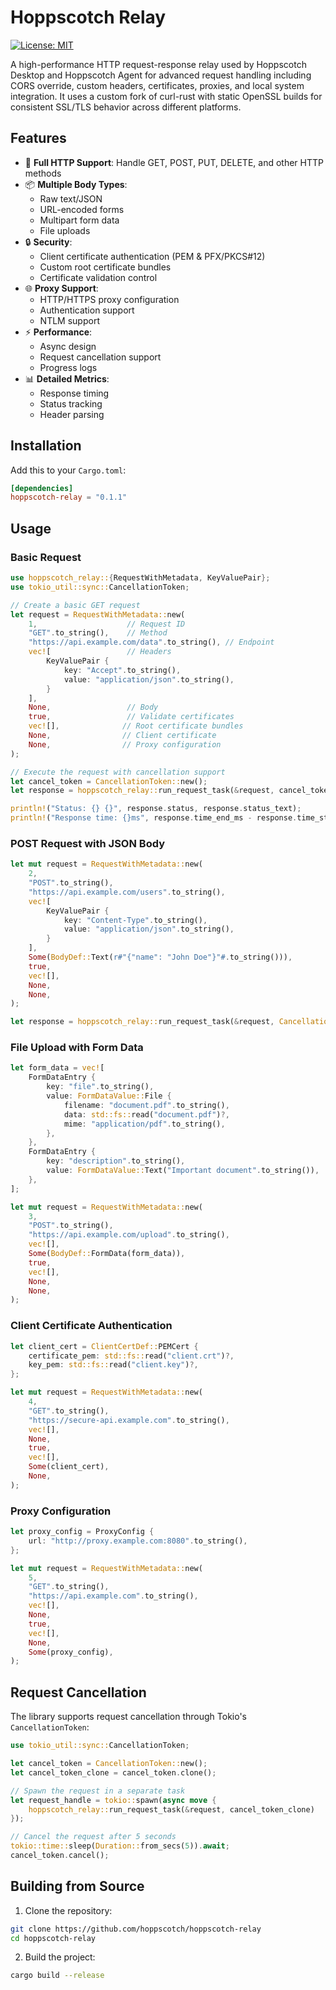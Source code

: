 # Hoppscotch Relay

[![License: MIT](https://img.shields.io/badge/License-MIT-yellow.svg)](https://opensource.org/licenses/MIT)

A high-performance HTTP request-response relay used by Hoppscotch Desktop and Hoppscotch Agent for advanced request handling including CORS override, custom headers, certificates, proxies, and local system integration. It uses a custom fork of curl-rust with static OpenSSL builds for consistent SSL/TLS behavior across different platforms.

## Features

- 🚀 **Full HTTP Support**: Handle GET, POST, PUT, DELETE, and other HTTP methods
- 📦 **Multiple Body Types**: 
  - Raw text/JSON
  - URL-encoded forms
  - Multipart form data
  - File uploads
- 🔒 **Security**:
  - Client certificate authentication (PEM & PFX/PKCS#12)
  - Custom root certificate bundles
  - Certificate validation control
- 🌐 **Proxy Support**:
  - HTTP/HTTPS proxy configuration
  - Authentication support
  - NTLM support
- ⚡ **Performance**:
  - Async design
  - Request cancellation support
  - Progress logs
- 📊 **Detailed Metrics**:
  - Response timing
  - Status tracking
  - Header parsing

## Installation

Add this to your `Cargo.toml`:

```toml
[dependencies]
hoppscotch-relay = "0.1.1"
```

## Usage

### Basic Request

```rust
use hoppscotch_relay::{RequestWithMetadata, KeyValuePair};
use tokio_util::sync::CancellationToken;

// Create a basic GET request
let request = RequestWithMetadata::new(
    1,                    // Request ID
    "GET".to_string(),    // Method
    "https://api.example.com/data".to_string(), // Endpoint
    vec![                 // Headers
        KeyValuePair {
            key: "Accept".to_string(),
            value: "application/json".to_string(),
        }
    ],
    None,                 // Body
    true,                 // Validate certificates
    vec![],              // Root certificate bundles
    None,                // Client certificate
    None,                // Proxy configuration
);

// Execute the request with cancellation support
let cancel_token = CancellationToken::new();
let response = hoppscotch_relay::run_request_task(&request, cancel_token)?;

println!("Status: {} {}", response.status, response.status_text);
println!("Response time: {}ms", response.time_end_ms - response.time_start_ms);
```

### POST Request with JSON Body

```rust
let mut request = RequestWithMetadata::new(
    2,
    "POST".to_string(),
    "https://api.example.com/users".to_string(),
    vec![
        KeyValuePair {
            key: "Content-Type".to_string(),
            value: "application/json".to_string(),
        }
    ],
    Some(BodyDef::Text(r#"{"name": "John Doe"}"#.to_string())),
    true,
    vec![],
    None,
    None,
);

let response = hoppscotch_relay::run_request_task(&request, CancellationToken::new())?;
```

### File Upload with Form Data

```rust
let form_data = vec![
    FormDataEntry {
        key: "file".to_string(),
        value: FormDataValue::File {
            filename: "document.pdf".to_string(),
            data: std::fs::read("document.pdf")?,
            mime: "application/pdf".to_string(),
        },
    },
    FormDataEntry {
        key: "description".to_string(),
        value: FormDataValue::Text("Important document".to_string()),
    },
];

let mut request = RequestWithMetadata::new(
    3,
    "POST".to_string(),
    "https://api.example.com/upload".to_string(),
    vec![],
    Some(BodyDef::FormData(form_data)),
    true,
    vec![],
    None,
    None,
);
```

### Client Certificate Authentication

```rust
let client_cert = ClientCertDef::PEMCert {
    certificate_pem: std::fs::read("client.crt")?,
    key_pem: std::fs::read("client.key")?,
};

let mut request = RequestWithMetadata::new(
    4,
    "GET".to_string(),
    "https://secure-api.example.com".to_string(),
    vec![],
    None,
    true,
    vec![],
    Some(client_cert),
    None,
);
```

### Proxy Configuration

```rust
let proxy_config = ProxyConfig {
    url: "http://proxy.example.com:8080".to_string(),
};

let mut request = RequestWithMetadata::new(
    5,
    "GET".to_string(),
    "https://api.example.com".to_string(),
    vec![],
    None,
    true,
    vec![],
    None,
    Some(proxy_config),
);
```

## Request Cancellation

The library supports request cancellation through Tokio's `CancellationToken`:

```rust
use tokio_util::sync::CancellationToken;

let cancel_token = CancellationToken::new();
let cancel_token_clone = cancel_token.clone();

// Spawn the request in a separate task
let request_handle = tokio::spawn(async move {
    hoppscotch_relay::run_request_task(&request, cancel_token_clone)
});

// Cancel the request after 5 seconds
tokio::time::sleep(Duration::from_secs(5)).await;
cancel_token.cancel();
```

## Building from Source

1. Clone the repository:
```bash
git clone https://github.com/hoppscotch/hoppscotch-relay
cd hoppscotch-relay
```

2. Build the project:
```bash
cargo build --release
```
